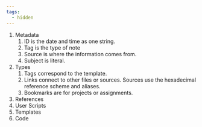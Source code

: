 ```yaml
---
tags:
  - hidden
---
```

1. Metadata
	1. ID is the date and time as one string.
	2. Tag is the type of note
	3. Source is where the information comes from.
	4. Subject is literal.
2. Types
	1. Tags correspond to the template.
	2. Links connect to other files or sources. Sources use the hexadecimal reference scheme and aliases.
	4. Bookmarks are for projects or assignments.
3. References
4. User Scripts
5. Templates
6. Code